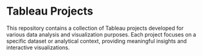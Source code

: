 # Tableau Projects

This repository contains a collection of Tableau projects developed for various data analysis and visualization purposes. Each project focuses on a specific dataset or analytical context, providing meaningful insights and interactive visualizations.
